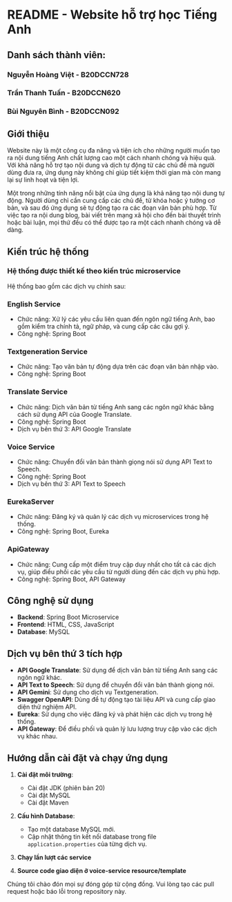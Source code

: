 # README - Website hỗ trợ học Tiếng Anh
## Danh sách thành viên:
###  **Nguyễn Hoàng Việt** - B20DCCN728
###  **Trần Thanh Tuấn** - B20DCCN620
###  **Bùi Nguyên Bình** - B20DCCN092
## Giới thiệu

Website này là một công cụ đa năng và tiện ích cho những người muốn tạo ra nội dung tiếng Anh chất lượng cao một cách nhanh chóng và hiệu quả. Với khả năng hỗ trợ tạo nội dung và dịch tự động từ các chủ đề mà người dùng đưa ra, ứng dụng này không chỉ giúp tiết kiệm thời gian mà còn mang lại sự linh hoạt và tiện lợi.

Một trong những tính năng nổi bật của ứng dụng là khả năng tạo nội dung tự động. Người dùng chỉ cần cung cấp các chủ đề, từ khóa hoặc ý tưởng cơ bản, và sau đó ứng dụng sẽ tự động tạo ra các đoạn văn bản phù hợp. Từ việc tạo ra nội dung blog, bài viết trên mạng xã hội cho đến bài thuyết trình hoặc bài luận, mọi thứ đều có thể được tạo ra một cách nhanh chóng và dễ dàng.


## Kiến trúc hệ thống
### Hệ thống được thiết kế theo kiến trúc microservice

Hệ thống bao gồm các dịch vụ chính sau:

### English Service

-   Chức năng: Xử lý các yêu cầu liên quan đến ngôn ngữ tiếng Anh, bao gồm kiểm tra chính tả, ngữ pháp, và cung cấp các câu gợi ý.
-   Công nghệ: Spring Boot

### Textgeneration Service

-   Chức năng: Tạo văn bản tự động dựa trên các đoạn văn bản nhập vào.
-   Công nghệ: Spring Boot

### Translate Service

-   Chức năng: Dịch văn bản từ tiếng Anh sang các ngôn ngữ khác bằng cách sử dụng API của Google Translate.
-   Công nghệ: Spring Boot
-   Dịch vụ bên thứ 3: API Google Translate

### Voice Service

-   Chức năng: Chuyển đổi văn bản thành giọng nói sử dụng API Text to Speech.
-   Công nghệ: Spring Boot
-   Dịch vụ bên thứ 3: API Text to Speech

### EurekaServer

-   Chức năng: Đăng ký và quản lý các dịch vụ microservices trong hệ thống.
-   Công nghệ: Spring Boot, Eureka

### ApiGateway

-   Chức năng: Cung cấp một điểm truy cập duy nhất cho tất cả các dịch vụ, giúp điều phối các yêu cầu từ người dùng đến các dịch vụ phù hợp.
-   Công nghệ: Spring Boot, API Gateway

## Công nghệ sử dụng

-   **Backend**: Spring Boot Microservice
-   **Frontend**: HTML, CSS, JavaScript
-   **Database**: MySQL

## Dịch vụ bên thứ 3 tích hợp

-   **API Google Translate**: Sử dụng để dịch văn bản từ tiếng Anh sang các ngôn ngữ khác.
-   **API Text to Speech**: Sử dụng để chuyển đổi văn bản thành giọng nói.
-   **API Gemini**: Sử dụng cho dịch vụ Textgeneration.
-   **Swagger OpenAPI**: Dùng để tự động tạo tài liệu API và cung cấp giao diện thử nghiệm API.
-   **Eureka**: Sử dụng cho việc đăng ký và phát hiện các dịch vụ trong hệ thống.
-   **API Gateway**: Để điều phối và quản lý lưu lượng truy cập vào các dịch vụ khác nhau.

## Hướng dẫn cài đặt và chạy ứng dụng

1. **Cài đặt môi trường**:

    - Cài đặt JDK (phiên bản 20)
    - Cài đặt MySQL
    - Cài đặt Maven

2. **Cấu hình Database**:

    - Tạo một database MySQL mới.
    - Cập nhật thông tin kết nối database trong file `application.properties` của từng dịch vụ.

3. **Chạy lần lượt các service**
4. **Source code giao diện ở voice-service resource/template**

Chúng tôi chào đón mọi sự đóng góp từ cộng đồng. Vui lòng tạo các pull request hoặc báo lỗi trong repository này.
